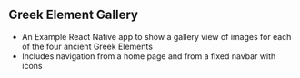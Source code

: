 ## Greek Element Gallery
* An Example React Native app to show a gallery view of images for each of the four ancient Greek Elements
* Includes navigation from a home page and from a fixed navbar with icons
